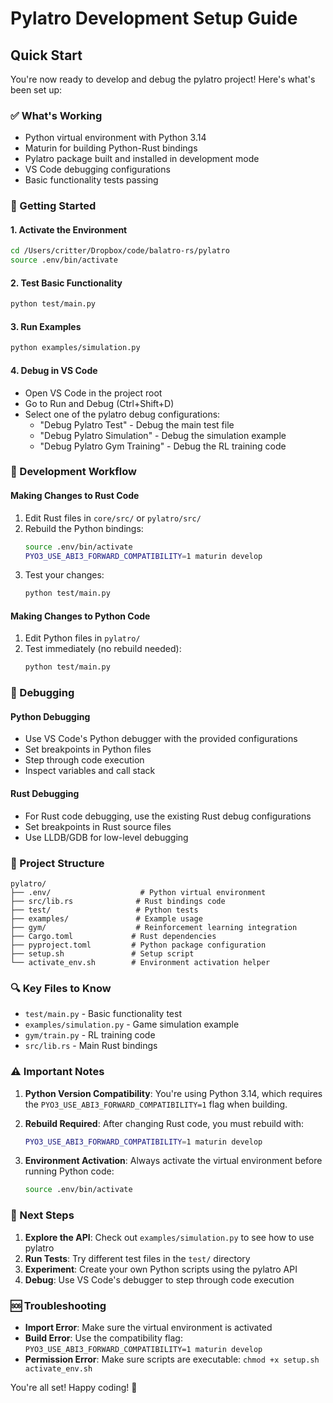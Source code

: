 # Pylatro Development Setup Guide

## Quick Start

You're now ready to develop and debug the pylatro project! Here's what's been set up:

### ✅ What's Working
- Python virtual environment with Python 3.14
- Maturin for building Python-Rust bindings
- Pylatro package built and installed in development mode
- VS Code debugging configurations
- Basic functionality tests passing

### 🚀 Getting Started

#### 1. Activate the Environment
```bash
cd /Users/critter/Dropbox/code/balatro-rs/pylatro
source .env/bin/activate
```

#### 2. Test Basic Functionality
```bash
python test/main.py
```

#### 3. Run Examples
```bash
python examples/simulation.py
```

#### 4. Debug in VS Code
- Open VS Code in the project root
- Go to Run and Debug (Ctrl+Shift+D)
- Select one of the pylatro debug configurations:
  - "Debug Pylatro Test" - Debug the main test file
  - "Debug Pylatro Simulation" - Debug the simulation example
  - "Debug Pylatro Gym Training" - Debug the RL training code

### 🔧 Development Workflow

#### Making Changes to Rust Code
1. Edit Rust files in `core/src/` or `pylatro/src/`
2. Rebuild the Python bindings:
   ```bash
   source .env/bin/activate
   PYO3_USE_ABI3_FORWARD_COMPATIBILITY=1 maturin develop
   ```
3. Test your changes:
   ```bash
   python test/main.py
   ```

#### Making Changes to Python Code
1. Edit Python files in `pylatro/`
2. Test immediately (no rebuild needed):
   ```bash
   python test/main.py
   ```

### 🐛 Debugging

#### Python Debugging
- Use VS Code's Python debugger with the provided configurations
- Set breakpoints in Python files
- Step through code execution
- Inspect variables and call stack

#### Rust Debugging
- For Rust code debugging, use the existing Rust debug configurations
- Set breakpoints in Rust source files
- Use LLDB/GDB for low-level debugging

### 📁 Project Structure

```
pylatro/
├── .env/                    # Python virtual environment
├── src/lib.rs              # Rust bindings code
├── test/                   # Python tests
├── examples/               # Example usage
├── gym/                    # Reinforcement learning integration
├── Cargo.toml             # Rust dependencies
├── pyproject.toml         # Python package configuration
├── setup.sh               # Setup script
└── activate_env.sh        # Environment activation helper
```

### 🔍 Key Files to Know

- `test/main.py` - Basic functionality test
- `examples/simulation.py` - Game simulation example
- `gym/train.py` - RL training code
- `src/lib.rs` - Main Rust bindings

### ⚠️ Important Notes

1. **Python Version Compatibility**: You're using Python 3.14, which requires the `PYO3_USE_ABI3_FORWARD_COMPATIBILITY=1` flag when building.

2. **Rebuild Required**: After changing Rust code, you must rebuild with:
   ```bash
   PYO3_USE_ABI3_FORWARD_COMPATIBILITY=1 maturin develop
   ```

3. **Environment Activation**: Always activate the virtual environment before running Python code:
   ```bash
   source .env/bin/activate
   ```

### 🎯 Next Steps

1. **Explore the API**: Check out `examples/simulation.py` to see how to use pylatro
2. **Run Tests**: Try different test files in the `test/` directory
3. **Experiment**: Create your own Python scripts using the pylatro API
4. **Debug**: Use VS Code's debugger to step through code execution

### 🆘 Troubleshooting

- **Import Error**: Make sure the virtual environment is activated
- **Build Error**: Use the compatibility flag: `PYO3_USE_ABI3_FORWARD_COMPATIBILITY=1 maturin develop`
- **Permission Error**: Make sure scripts are executable: `chmod +x setup.sh activate_env.sh`

You're all set! Happy coding! 🎉
